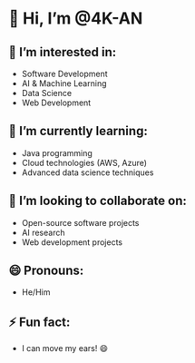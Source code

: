# 👋 Hi, I’m @4K-AN

## 👀 I’m interested in:
- Software Development
- AI & Machine Learning
- Data Science
- Web Development

## 🌱 I’m currently learning:
- Java programming
- Cloud technologies (AWS, Azure)
- Advanced data science techniques

## 💞️ I’m looking to collaborate on:
- Open-source software projects
- AI research
- Web development projects

## 😄 Pronouns: 
- He/Him

## ⚡ Fun fact:
- I can move my ears! 😄
